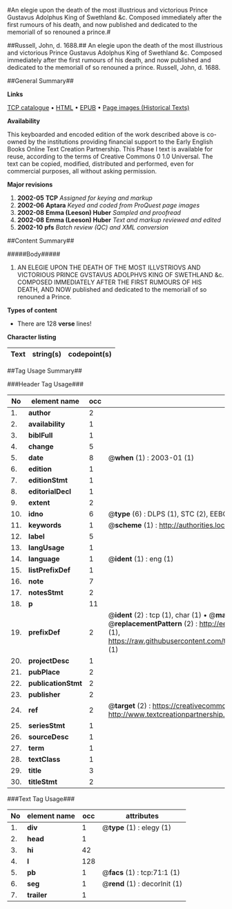 #An elegie upon the death of the most illustrious and victorious Prince Gustavus Adolphus King of Swethland &c. Composed immediately after the first rumours of his death, and now published and dedicated to the memoriall of so renouned a prince.#

##Russell, John, d. 1688.##
An elegie upon the death of the most illustrious and victorious Prince Gustavus Adolphus King of Swethland &c. Composed immediately after the first rumours of his death, and now published and dedicated to the memoriall of so renouned a prince.
Russell, John, d. 1688.

##General Summary##

**Links**

[TCP catalogue](http://www.ota.ox.ac.uk/tcp/)  • 
[HTML](http://tei.it.ox.ac.uk/tcp/Texts-HTML/free/A10/A10290.html)  • 
[EPUB](http://tei.it.ox.ac.uk/tcp/Texts-EPUB/free/A10/A10290.epub) • 
[Page images (Historical Texts)](https://data.historicaltexts.jisc.ac.uk/view?pubId=eebo-99835845e&pageId=eebo-99835845e-71-1)

**Availability**

This keyboarded and encoded edition of the
	       work described above is co-owned by the institutions
	       providing financial support to the Early English Books
	       Online Text Creation Partnership. This Phase I text is
	       available for reuse, according to the terms of Creative
	       Commons 0 1.0 Universal. The text can be copied,
	       modified, distributed and performed, even for
	       commercial purposes, all without asking permission.

**Major revisions**

1. __2002-05__ __TCP__ *Assigned for keying and markup*
1. __2002-06__ __Aptara__ *Keyed and coded from ProQuest page images*
1. __2002-08__ __Emma (Leeson) Huber__ *Sampled and proofread*
1. __2002-08__ __Emma (Leeson) Huber__ *Text and markup reviewed and edited*
1. __2002-10__ __pfs__ *Batch review (QC) and XML conversion*

##Content Summary##

#####Body#####

1. AN
ELEGIE UPON THE DEATH
OF THE MOST ILLVSTRIOVS
AND VICTORIOUS PRINCE
GVSTAVUS ADOLPHVS
KING OF SWETHLAND &c.
COMPOSED IMMEDIATELY AFTER THE
FIRST RUMOURS OF HIS DEATH, AND NOW
published and dedicated to the memoriall of so renouned a Prince.

**Types of content**

  * There are 128 **verse** lines!

**Character listing**


|Text|string(s)|codepoint(s)|
|---|---|---|

##Tag Usage Summary##

###Header Tag Usage###

|No|element name|occ|attributes|
|---|---|---|---|
|1.|__author__|2||
|2.|__availability__|1||
|3.|__biblFull__|1||
|4.|__change__|5||
|5.|__date__|8| @__when__ (1) : 2003-01 (1)|
|6.|__edition__|1||
|7.|__editionStmt__|1||
|8.|__editorialDecl__|1||
|9.|__extent__|2||
|10.|__idno__|6| @__type__ (6) : DLPS (1), STC (2), EEBO-CITATION (1), PROQUEST (1), VID (1)|
|11.|__keywords__|1| @__scheme__ (1) : http://authorities.loc.gov/ (1)|
|12.|__label__|5||
|13.|__langUsage__|1||
|14.|__language__|1| @__ident__ (1) : eng (1)|
|15.|__listPrefixDef__|1||
|16.|__note__|7||
|17.|__notesStmt__|2||
|18.|__p__|11||
|19.|__prefixDef__|2| @__ident__ (2) : tcp (1), char (1)  •  @__matchPattern__ (2) : ([0-9\-]+):([0-9IVX]+) (1), (.+) (1)  •  @__replacementPattern__ (2) : http://eebo.chadwyck.com/downloadtiff?vid=$1&page=$2 (1), https://raw.githubusercontent.com/textcreationpartnership/Texts/master/tcpchars.xml#$1 (1)|
|20.|__projectDesc__|1||
|21.|__pubPlace__|2||
|22.|__publicationStmt__|2||
|23.|__publisher__|2||
|24.|__ref__|2| @__target__ (2) : https://creativecommons.org/publicdomain/zero/1.0/ (1), http://www.textcreationpartnership.org/docs/. (1)|
|25.|__seriesStmt__|1||
|26.|__sourceDesc__|1||
|27.|__term__|1||
|28.|__textClass__|1||
|29.|__title__|3||
|30.|__titleStmt__|2||


###Text Tag Usage###

|No|element name|occ|attributes|
|---|---|---|---|
|1.|__div__|1| @__type__ (1) : elegy (1)|
|2.|__head__|1||
|3.|__hi__|42||
|4.|__l__|128||
|5.|__pb__|1| @__facs__ (1) : tcp:71:1 (1)|
|6.|__seg__|1| @__rend__ (1) : decorInit (1)|
|7.|__trailer__|1||
